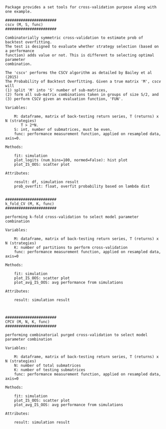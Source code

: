     Package provides a set tools for cross-validation purpose along with one example.		
	
	#######################
    cscv (M, S, func)
	#######################
    
    Combinatorially symmetric cross-validation to estimate prob of backtest overfitting.
    The test is designed to evaluate whether strategy selection (based on a performance
    function) adds value or not. This is different to selecting optimal parameter 
    combination.
    
    The 'cscv' performs the CSCV algorithm as detailed by Bailey et al (2015) 
    The Probability of Backtest Overfitting. Given a true matrix 'M', cscv will 
    (1) split 'M' into 'S' number of sub-matrices, 
    (2) form all sub-matrix combinations taken in groups of size S/2, and 
    (3) perform CSCV given an evaluation function, 'FUN'.
    
    Variables:
    
        M: dataframe, matrix of back-testing return series, T (returns) x N (strategies)
           T > 2*N.    
        S: int, number of submatrices, must be even.
        func: performance measurement function, applied on resampled data, axis=0.
    
    Methods:
    
        fit: simulation
        plot_logits (num_bins=100, normed=False): hist plot
        plot_IS_OOS: scatter plot
        
    Attributes:

        result: df, simulation result
        prob_overfit: float, overfit probability based on lambda dist
		
	
	#######################
	k_fold_CV (M, K, func)
	#######################
	
    performing k-fold cross-validation to select model parameter combination
    
    Variables:
    
        M: dataframe, matrix of back-testing return series, T (returns) x N (strategies)
        K: number of partitions to perform cross-validation
        func: performance measurement function, applied on resampled data, axis=0
    
    Methods:
    
        fit: simulation
        plot_IS_OOS: scatter plot
        plot_avg_IS_OOS: avg performance from simulations
        
    Attributes:

        result: simulation result
		
		
		
	#######################
	CPCV (M, N, K, func)
	#######################
	
    performing combinatorial purged cross-validation to select model parameter combination
    
    Variables:
    
        M: dataframe, matrix of back-testing return series, T (returns) x N (strategies)
        N: number of total submatrices
        K: number of testing submatrices
        func: performance measurement function, applied on resampled data, axis=0
    
    Methods:
    
        fit: simulation
        plot_IS_OOS: scatter plot
        plot_avg_IS_OOS: avg performance from simulations
        
    Attributes:

        result: simulation result		
